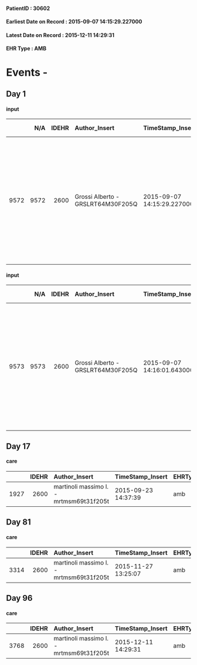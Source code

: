 
#### PatientID : 30602
#### Earliest Date on Record : 2015-09-07 14:15:29.227000
#### Latest Date on Record : 2015-12-11 14:29:31
#### EHR Type : AMB

# Events - 

## Day 1

#### input
|      |    N/A |   IDEHR | Author_Insert                     | TimeStamp_Insert           | EHRType   |   PatientID |   IDDigitalSignDocument | persone_vicine   |   Unnamed: 0_x.1 |   IDANAMNESI_SOCIALE | Patient   | FamigliaAltro   | Paziente_T   | FamigliaAltro_T   |   Non_Rilevabile_x.1 | Note_Non_Rilevabile_x.1   | opt_Problemi   | chk_contr_sintomi   | opt_paziente_a   | opt_famiglia_a   | opt_adeguatezza   | opt_paziente_solo   | Caregiver_principale    | ds_familiari_coinv       | ds_note_prio                                                                                                                                                                          | Needs     | Domestic partnership   |
|-----:|-------:|--------:|:----------------------------------|:---------------------------|:----------|------------:|------------------------:|:-----------------|-----------------:|---------------------:|:----------|:----------------|:-------------|:------------------|---------------------:|:--------------------------|:---------------|:--------------------|:-----------------|:-----------------|:------------------|:--------------------|:------------------------|:-------------------------|:--------------------------------------------------------------------------------------------------------------------------------------------------------------------------------------|:----------|:-----------------------|
| 9572 |   9572 |    2600 | Grossi Alberto - GRSLRT64M30F205Q | 2015-09-07 14:15:29.227000 | AMB       |       30602 |                  132109 | N/A              |             1313 |                  878 | Si#1      | Si#1            | Si#1         | Si#1              |                    0 | NR                        | Si#1           | controllo sintomi#0 | Congruenti#1     | Congruenti#1     | Da valutare#2     | No#0                | Inserita badante 24 ore | altro fratello e cognata | La paziente dopo alcune settimane di ricovero in cui il quadro clinico non ha mostrato una significativa instabilit√† √® stata trasferita al domicilio dopo inserimento della badante | Clinici#0 | Badante#1              |

#### input
|      |    N/A |   IDEHR | Author_Insert                     | TimeStamp_Insert           | EHRType   |   PatientID |   IDDigitalSignDocument | persone_vicine   |   Unnamed: 0_x.1 |   IDANAMNESI_SOCIALE | Patient   | FamigliaAltro   | Paziente_T   | FamigliaAltro_T   |   Non_Rilevabile_x.1 | Note_Non_Rilevabile_x.1   | opt_Problemi   | chk_contr_sintomi   | opt_paziente_a   | opt_famiglia_a   | opt_adeguatezza   | opt_paziente_solo   | Caregiver_principale    | ds_familiari_coinv       | ds_note_prio                                                                                                                                                                          | Needs     | Domestic partnership   |
|-----:|-------:|--------:|:----------------------------------|:---------------------------|:----------|------------:|------------------------:|:-----------------|-----------------:|---------------------:|:----------|:----------------|:-------------|:------------------|---------------------:|:--------------------------|:---------------|:--------------------|:-----------------|:-----------------|:------------------|:--------------------|:------------------------|:-------------------------|:--------------------------------------------------------------------------------------------------------------------------------------------------------------------------------------|:----------|:-----------------------|
| 9573 |   9573 |    2600 | Grossi Alberto - GRSLRT64M30F205Q | 2015-09-07 14:16:01.643000 | AMB       |       30602 |                  132110 | N/A              |             1314 |                  879 | Si#1      | Si#1            | Si#1         | Si#1              |                    0 | NR                        | Si#1           | controllo sintomi#0 | Congruenti#1     | Congruenti#1     | Da valutare#2     | No#0                | Inserita badante 24 ore | altro fratello e cognata | La paziente dopo alcune settimane di ricovero in cui il quadro clinico non ha mostrato una significativa instabilit√† √® stata trasferita al domicilio dopo inserimento della badante | Clinici#0 | Badante#1              |


## Day 17

#### care
|      |   IDEHR | Author_Insert                           | TimeStamp_Insert    | EHRType   |   PatientID |   IDGESTIONE_AUSILI |   ds_ncons |   ds_nritiro |   opt_annulla_consegna | dt_Ric_consegna     | dt_ric_cons_forn    | dt_ric_ritiro       | dt_ric_ritiro_forn   | opt_ausilio            |
|-----:|--------:|:----------------------------------------|:--------------------|:----------|------------:|--------------------:|-----------:|-------------:|-----------------------:|:--------------------|:--------------------|:--------------------|:---------------------|:-----------------------|
| 1927 |    2600 | martinoli massimo l. - mrtmsm69t31f205t | 2015-09-23 14:37:39 | amb       |       30602 |                1771 |      25947 |        26151 |                      0 | 2015-08-26 00:00:00 | 2015-08-26 00:00:00 | 2015-09-23 00:00:00 | 2015-09-23 00:00:00  | comfortable chair # 21 |


## Day 81

#### care
|      |   IDEHR | Author_Insert                           | TimeStamp_Insert    | EHRType   |   PatientID |   IDGESTIONE_AUSILI |   ds_ncons |   ds_nbolla | dt_consegna         |   ds_nritiro |   opt_annulla_consegna | dt_Ric_consegna     | dt_ric_cons_forn    | dt_ric_ritiro       | dt_ric_ritiro_forn   | opt_ausilio            |
|-----:|--------:|:----------------------------------------|:--------------------|:----------|------------:|--------------------:|-----------:|------------:|:--------------------|-------------:|-----------------------:|:--------------------|:--------------------|:--------------------|:---------------------|:-----------------------|
| 3314 |    2600 | martinoli massimo l. - mrtmsm69t31f205t | 2015-11-27 13:25:07 | amb       |       30602 |                3169 |      25947 |         854 | 2015-08-27 00:00:00 |        26151 |                      0 | 2015-08-26 00:00:00 | 2015-08-26 00:00:00 | 2015-09-23 00:00:00 | 2015-09-23 00:00:00  | comfortable chair # 21 |


## Day 96

#### care
|      |   IDEHR | Author_Insert                           | TimeStamp_Insert    | EHRType   |   PatientID |   IDGESTIONE_AUSILI |   ds_ncons |   ds_nbolla | dt_consegna         |   ds_nritiro | dt_ritiro           |   opt_annulla_consegna | dt_Ric_consegna     | dt_ric_cons_forn    | dt_ric_ritiro       | dt_ric_ritiro_forn   | opt_ausilio            |
|-----:|--------:|:----------------------------------------|:--------------------|:----------|------------:|--------------------:|-----------:|------------:|:--------------------|-------------:|:--------------------|-----------------------:|:--------------------|:--------------------|:--------------------|:---------------------|:-----------------------|
| 3768 |    2600 | martinoli massimo l. - mrtmsm69t31f205t | 2015-12-11 14:29:31 | amb       |       30602 |                3626 |      25947 |         854 | 2015-08-27 00:00:00 |        26151 | 2015-09-24 00:00:00 |                      0 | 2015-08-26 00:00:00 | 2015-08-26 00:00:00 | 2015-09-23 00:00:00 | 2015-09-23 00:00:00  | comfortable chair # 21 |


